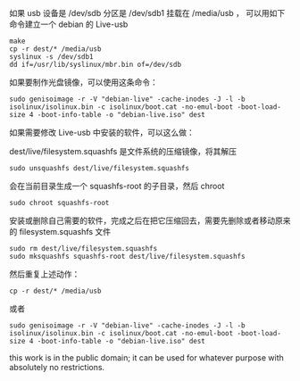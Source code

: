如果 usb 设备是 /dev/sdb 分区是 /dev/sdb1 挂载在 /media/usb ，
可以用如下命令建立一个 debian 的 Live-usb

    make
    cp -r dest/* /media/usb
    syslinux -s /dev/sdb1
    dd if=/usr/lib/syslinux/mbr.bin of=/dev/sdb

如果要制作光盘镜像，可以使用这条命令：

    sudo genisoimage -r -V "debian-live" -cache-inodes -J -l -b isolinux/isolinux.bin -c isolinux/boot.cat -no-emul-boot -boot-load-size 4 -boot-info-table -o "debian-live.iso" dest

如果需要修改 Live-usb 中安装的软件，可以这么做：

dest/live/filesystem.squashfs 是文件系统的压缩镜像，将其解压

    sudo unsquashfs dest/live/filesystem.squashfs

会在当前目录生成一个 squashfs-root 的子目录，然后 chroot

    sudo chroot squashfs-root

安装或删除自己需要的软件，完成之后在把它压缩回去，需要先删除或者移动原来的 filesystem.squashfs 文件

    sudo rm dest/live/filesystem.squashfs
    sudo mksquashfs squashfs-root dest/live/filesystem.squashfs

然后重复上述动作：

    cp -r dest/* /media/usb

或者

    sudo genisoimage -r -V "debian-live" -cache-inodes -J -l -b isolinux/isolinux.bin -c isolinux/boot.cat -no-emul-boot -boot-load-size 4 -boot-info-table -o "debian-live.iso" dest
    

this work is in the public domain; it can be used for whatever purpose with absolutely no restrictions.

